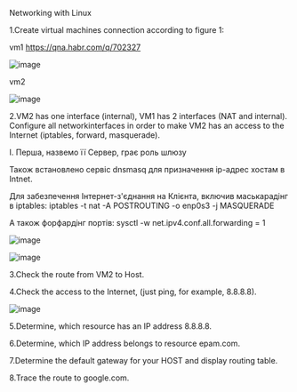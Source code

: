 Networking with Linux 

1.Create virtual machines connection according to figure 1:

vm1
https://qna.habr.com/q/702327

![image](https://user-images.githubusercontent.com/58170246/129625046-72f91d78-08df-4e3e-bd53-73eca07e48c4.png)

vm2

![image](https://user-images.githubusercontent.com/58170246/135136933-35bc4785-d248-49fd-b5dd-74f1b1b3d7cd.png)


2.VM2 has one interface (internal), VM1 has 2 interfaces (NAT and internal). Configure  all networkinterfaces in order to make VM2 has an access to the Internet (iptables, forward, masquerade).  

I. Перша, назвемо її Сервер, грає роль шлюзу

Також встановлено сервіс dnsmasq для призначення ip-адрес хостам в Intnet.

Для забезпечення Інтернет-з'єднання на Клієнта, включив маськарадінг в iptables:
iptables -t nat -A POSTROUTING -o enp0s3 -j MASQUERADE

А також форфардінг портів:
sysctl -w net.ipv4.conf.all.forwarding = 1

![image](https://user-images.githubusercontent.com/58170246/135130505-2501c821-483a-43bd-ad1c-2d924db5e041.png)

![image](https://user-images.githubusercontent.com/58170246/135130969-7325a7ce-b77f-42cf-80dd-fe09fffae82d.png)



3.Check the route from VM2 to Host. 

4.Check the access to the Internet, (just ping, for example, 8.8.8.8). 


![image](https://user-images.githubusercontent.com/58170246/135072317-4f72cb24-609d-4d8a-895e-74b6be778c53.png)


5.Determine, which  resource has an IP address 8.8.8.8.

6.Determine, which  IP address belongs to resource epam.com. 

7.Determine the default gateway for your HOST and display routing table. 

8.Trace the route to google.com. 

